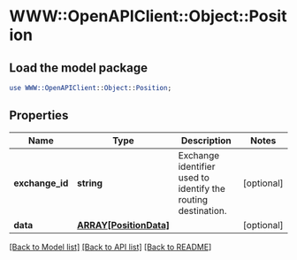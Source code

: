 # WWW::OpenAPIClient::Object::Position

## Load the model package
```perl
use WWW::OpenAPIClient::Object::Position;
```

## Properties
Name | Type | Description | Notes
------------ | ------------- | ------------- | -------------
**exchange_id** | **string** | Exchange identifier used to identify the routing destination. | [optional] 
**data** | [**ARRAY[PositionData]**](PositionData.md) |  | [optional] 

[[Back to Model list]](../README.md#documentation-for-models) [[Back to API list]](../README.md#documentation-for-api-endpoints) [[Back to README]](../README.md)



